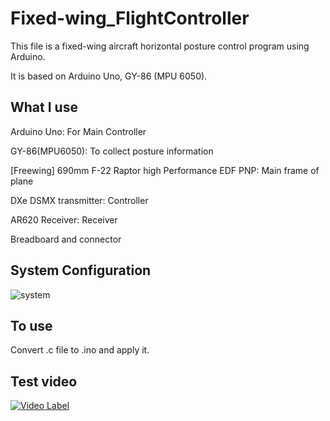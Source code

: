# Fixed-wing_FlightController
This file is a fixed-wing aircraft horizontal posture control program using Arduino.

It is based on Arduino Uno, GY-86 (MPU 6050).

## What I use
Arduino Uno: For Main Controller

GY-86(MPU6050): To collect posture information

[Freewing] 690mm F-22 Raptor high Performance EDF PNP: Main frame of plane

DXe DSMX transmitter: Controller

AR620 Receiver: Receiver

Breadboard and connector

## System Configuration
![system](https://user-images.githubusercontent.com/74999377/132136380-a29437c9-d93b-475f-a03a-04bd8a06dd22.png)

## To use
Convert .c file to .ino and apply it.

## Test video
[![Video Label](http://img.youtube.com/vi/hR6FBDZ6PJM/0.jpg)](https://youtu.be/hR6FBDZ6PJM)
